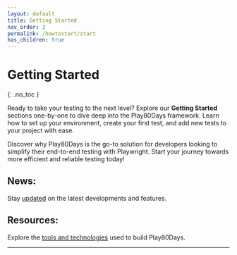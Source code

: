 ```yaml
---
layout: default
title: Getting Started
nav_order: 3
permalink: /howtostart/start
has_children: true
---
```


# Getting Started
{: .no_toc }

Ready to take your testing to the next level? Explore our **Getting Started** sections one-by-one to
dive deep into the Play80Days framework. Learn how to set up your environment, create your first
test, and add new tests to your project with ease.

Discover why Play80Days is the go-to solution for developers looking to simplify their end-to-end
testing with Playwright. Start your journey towards more efficient and reliable testing today!

## News:

Stay [updated] on the latest developments and features.

## Resources:

Explore the [tools and technologies] used to build Play80Days.

----

[updated]: ./../news-updates/

[tools and technologies]: ./../resources-tools/

